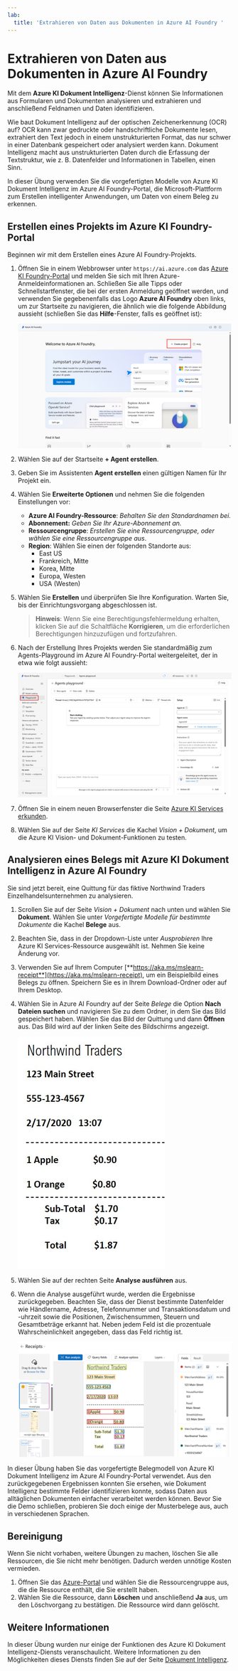 ```yaml
---
lab:
  title: 'Extrahieren von Daten aus Dokumenten in Azure AI Foundry '
---
```


# Extrahieren von Daten aus Dokumenten in Azure AI Foundry 

Mit dem **Azure KI Dokument Intelligenz**-Dienst können Sie Informationen aus Formularen und Dokumenten analysieren und extrahieren und anschließend Feldnamen und Daten identifizieren. 

Wie baut Dokument Intelligenz auf der optischen Zeichenerkennung (OCR) auf? OCR kann zwar gedruckte oder handschriftliche Dokumente lesen, extrahiert den Text jedoch in einem unstrukturierten Format, das nur schwer in einer Datenbank gespeichert oder analysiert werden kann. Dokument Intelligenz macht aus unstrukturierten Daten durch die Erfassung der Textstruktur, wie z. B. Datenfelder und Informationen in Tabellen, einen Sinn. 

In dieser Übung verwenden Sie die vorgefertigten Modelle von Azure KI Dokument Intelligenz im Azure AI Foundry-Portal, die Microsoft-Plattform zum Erstellen intelligenter Anwendungen, um Daten von einem Beleg zu erkennen. 

## Erstellen eines Projekts im Azure KI Foundry-Portal

Beginnen wir mit dem Erstellen eines Azure AI Foundry-Projekts.

1. Öffnen Sie in einem Webbrowser unter `https://ai.azure.com` das [Azure KI Foundry-Portal](https://ai.azure.com) und melden Sie sich mit Ihren Azure-Anmeldeinformationen an. Schließen Sie alle Tipps oder Schnellstartfenster, die bei der ersten Anmeldung geöffnet werden, und verwenden Sie gegebenenfalls das Logo **Azure AI Foundry** oben links, um zur Startseite zu navigieren, die ähnlich wie die folgende Abbildung aussieht (schließen Sie das **Hilfe**-Fenster, falls es geöffnet ist):

    ![Screenshot der Azure AI Foundry-Startseite mit ausgewählter Option „Agent erstellen“.](./media/azure-ai-foundry-home-page.png)

1. Wählen Sie auf der Startseite **+ Agent erstellen**.

1. Geben Sie im Assistenten **Agent erstellen** einen gültigen Namen für Ihr Projekt ein. 

1. Wählen Sie **Erweiterte Optionen** und nehmen Sie die folgenden Einstellungen vor:
    - **Azure AI Foundry-Ressource**: *Behalten Sie den Standardnamen bei.*
    - **Abonnement:** *Geben Sie Ihr Azure-Abonnement an.*
    - **Ressourcengruppe**: *Erstellen Sie eine Ressourcengruppe, oder wählen Sie eine Ressourcengruppe aus*.
    - **Region**: Wählen Sie einen der folgenden Standorte aus:
        * East US
        * Frankreich, Mitte
        * Korea, Mitte
        * Europa, Westen
        * USA (Westen)

1. Wählen Sie **Erstellen** und überprüfen Sie Ihre Konfiguration. Warten Sie, bis der Einrichtungsvorgang abgeschlossen ist.

    >**Hinweis**: Wenn Sie eine Berechtigungsfehlermeldung erhalten, klicken Sie auf die Schaltfläche **Korrigieren**, um die erforderlichen Berechtigungen hinzuzufügen und fortzufahren.

1. Nach der Erstellung Ihres Projekts werden Sie standardmäßig zum Agents-Playground im Azure AI Foundry-Portal weitergeleitet, der in etwa wie folgt aussieht:

    ![Screenshot eines Azure KI-Projekts im Azure AI Foundry-Portal.](./media/ai-foundry-project-2.png)

1. Öffnen Sie in einem neuen Browserfenster die Seite [Azure KI Services erkunden](https://ai.azure.com/explore/aiservices).

1. Wählen Sie auf der Seite *KI Services* die Kachel *Vision + Dokument*, um die Azure KI Vision- und Dokument-Funktionen zu testen.

## Analysieren eines Belegs mit Azure KI Dokument Intelligenz in Azure AI Foundry 

Sie sind jetzt bereit, eine Quittung für das fiktive Northwind Traders Einzelhandelsunternehmen zu analysieren.

1. Scrollen Sie auf der Seite *Vision + Dokument* nach unten und wählen Sie **Dokument**. Wählen Sie unter *Vorgefertigte Modelle für bestimmte Dokumente* die Kachel **Belege** aus.

1. Beachten Sie, dass in der Dropdown-Liste unter *Ausprobieren* Ihre Azure KI Services-Ressource ausgewählt ist. Nehmen Sie keine Änderung vor.

1. Verwenden Sie auf Ihrem Computer [**https://aka.ms/mslearn-receipt**](https://aka.ms/mslearn-receipt), um ein Beispielbild eines Belegs zu öffnen. Speichern Sie es in Ihrem Download-Ordner oder auf Ihrem Desktop. 
 
1. Wählen Sie in Azure AI Foundry auf der Seite *Belege* die Option **Nach Dateien suchen** und navigieren Sie zu dem Ordner, in dem Sie das Bild gespeichert haben. Wählen Sie das Bild der Quittung und dann **Öffnen** aus. Das Bild wird auf der linken Seite des Bildschirms angezeigt.

    ![Screenshot: Northwind-Quittung](media/document-intelligence/receipt.jpg)

1. Wählen Sie auf der rechten Seite **Analyse ausführen** aus.

1. Wenn die Analyse ausgeführt wurde, werden die Ergebnisse zurückgegeben. Beachten Sie, dass der Dienst bestimmte Datenfelder wie Händlername, Adresse, Telefonnummer und Transaktionsdatum und -uhrzeit sowie die Positionen, Zwischensummen, Steuern und Gesamtbeträge erkannt hat. Neben jedem Feld ist die prozentuale Wahrscheinlichkeit angegeben, dass das Feld richtig ist.

    ![Screenshot des Ergebnisses der Empfangsanalyse im Azure AI Foundry-Portal, der die Begrenzungsrahmen um die Datenfelder und den Text in diesen extrahierten Feldern zeigt.](media/receipt-lab-result.png)

In dieser Übung haben Sie das vorgefertigte Belegmodell von Azure KI Dokument Intelligenz im Azure AI Foundry-Portal verwendet. Aus den zurückgegebenen Ergebnissen konnten Sie ersehen, wie Dokument Intelligenz bestimmte Felder identifizieren konnte, sodass Daten aus alltäglichen Dokumenten einfacher verarbeitet werden können. Bevor Sie die Demo schließen, probieren Sie doch einige der Musterbelege aus, auch in verschiedenen Sprachen.

## Bereinigung

Wenn Sie nicht vorhaben, weitere Übungen zu machen, löschen Sie alle Ressourcen, die Sie nicht mehr benötigen. Dadurch werden unnötige Kosten vermieden.

1. Öffnen Sie das [Azure-Portal]( https://portal.azure.com) und wählen Sie die Ressourcengruppe aus, die die Ressource enthält, die Sie erstellt haben.
1. Wählen Sie die Ressource, dann **Löschen** und anschließend **Ja** aus, um den Löschvorgang zu bestätigen. Die Ressource wird dann gelöscht.

## Weitere Informationen

In dieser Übung wurden nur einige der Funktionen des Azure KI Dokument Intelligenz-Diensts veranschaulicht. Weitere Informationen zu den Möglichkeiten dieses Diensts finden Sie auf der Seite [Dokument Intelligenz](https://learn.microsoft.com/azure/ai-services/document-intelligence/overview?view=doc-intel-3.1.0).
